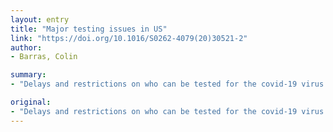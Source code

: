 ```yaml
---
layout: entry
title: "Major testing issues in US"
link: "https://doi.org/10.1016/S0262-4079(20)30521-2"
author:
- Barras, Colin

summary:
- "Delays and restrictions on who can be tested for the covid-19 virus in the US have raised the risk that it is spreading undetected. Colin Barrass reports the risk of the virus being tested is being put off. The virus is spreading untected, a report says.. Delays are raising the risk. it is spread undetecected, the report warns. the virus is being tested in the U.S. if it is tested, the virus has spread undetitected a virus is not being tested for it has raised the risks of testing in the USA have raised."

original:
- "Delays and restrictions on who can be tested for the covid-19 virus in the US have raised the risk that it is spreading undetected, reports Colin Barras"
---
```


